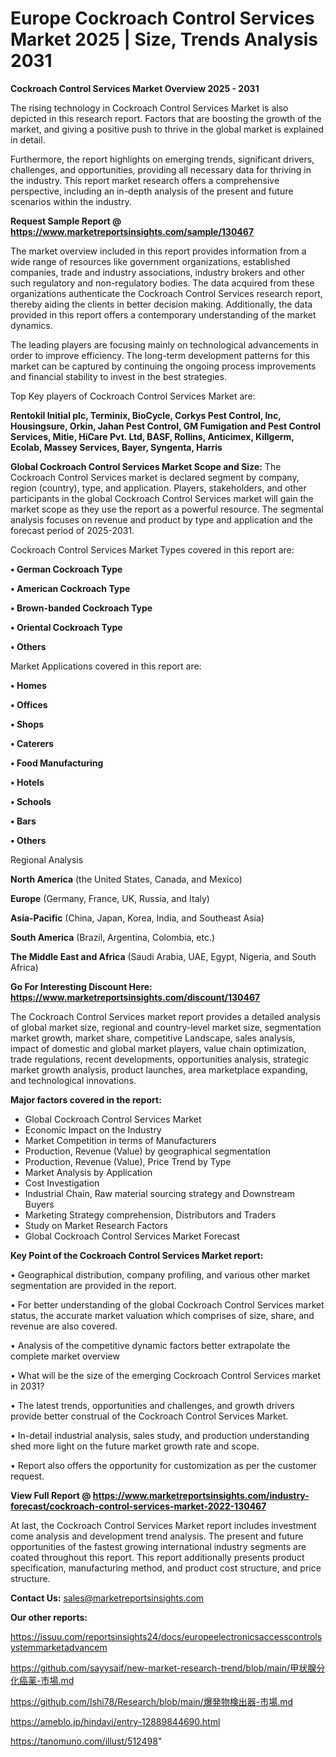 # Europe Cockroach Control Services Market 2025 | Size, Trends Analysis 2031

<Strong> Cockroach Control Services Market Overview 2025 - 2031</strong>

The rising technology in Cockroach Control Services Market is also depicted in this research report. Factors that are boosting the growth of the market, and giving a positive push to thrive in the global market is explained in detail.

Furthermore, the report highlights on emerging trends, significant drivers, challenges, and opportunities, providing all necessary data for thriving in the industry. This report market research offers a comprehensive perspective, including an in-depth analysis of the present and future scenarios within the industry.

<strong>Request Sample Report @ <a href=https://www.marketreportsinsights.com/sample/130467>https://www.marketreportsinsights.com/sample/130467</a></strong>

The market overview included in this report provides information from a wide range of resources like government organizations, established companies, trade and industry associations, industry brokers and other such regulatory and non-regulatory bodies. The data acquired from these organizations authenticate the Cockroach Control Services research report, thereby aiding the clients in better decision making. Additionally, the data provided in this report offers a contemporary understanding of the market dynamics.

The leading players are focusing mainly on technological advancements in order to improve efficiency. The long-term development patterns for this market can be captured by continuing the ongoing process improvements and financial stability to invest in the best strategies.

Top Key players of Cockroach Control Services Market are:

<strong>Rentokil Initial plc, Terminix, BioCycle, Corkys Pest Control, Inc, Housingsure, Orkin, Jahan Pest Control, GM Fumigation and Pest Control Services, Mitie, HiCare Pvt. Ltd, BASF, Rollins, Anticimex, Killgerm, Ecolab, Massey Services, Bayer, Syngenta, Harris</strong>

<strong><b>Global Cockroach Control Services Market Scope and Size:</b></strong>
The Cockroach Control Services market is declared segment by company, region (country), type, and application. Players, stakeholders, and other participants in the global Cockroach Control Services market will gain the market scope as they use the report as a powerful resource. The segmental analysis focuses on revenue and product by type and application and the forecast period of 2025-2031.

Cockroach Control Services Market Types covered in this report are:

<strong>• German Cockroach Type

• American Cockroach Type

• Brown-banded Cockroach Type

• Oriental Cockroach Type

• Others</strong>

Market Applications covered in this report are:

<strong>• Homes

• Offices

• Shops

• Caterers

• Food Manufacturing

• Hotels

• Schools

• Bars

• Others</strong> 

Regional Analysis

<strong>North America</strong> (the United States, Canada, and Mexico)

<strong>Europe</strong> (Germany, France, UK, Russia, and Italy)

<strong>Asia-Pacific</strong> (China, Japan, Korea, India, and Southeast Asia)

<strong>South America</strong> (Brazil, Argentina, Colombia, etc.)

<strong>The Middle East and Africa</strong> (Saudi Arabia, UAE, Egypt, Nigeria, and South Africa)

<strong>Go For Interesting Discount Here: <a href=https://www.marketreportsinsights.com/discount/130467>https://www.marketreportsinsights.com/discount/130467</a></strong>

The Cockroach Control Services market report provides a detailed analysis of global market size, regional and country-level market size, segmentation market growth, market share, competitive Landscape, sales analysis, impact of domestic and global market players, value chain optimization, trade regulations, recent developments, opportunities analysis, strategic market growth analysis, product launches, area marketplace expanding, and technological innovations.

<strong><b>Major factors covered in the report:</b></strong>
<ul>
  <li>Global Cockroach Control Services Market </li>
  <li>Economic Impact on the Industry</li>
  <li>Market Competition in terms of Manufacturers</li>
  <li>Production, Revenue (Value) by geographical segmentation</li>
  <li>Production, Revenue (Value), Price Trend by Type</li>
  <li>Market Analysis by Application</li>
  <li>Cost Investigation</li>
  <li>Industrial Chain, Raw material sourcing strategy and Downstream Buyers</li>
  <li>Marketing Strategy comprehension, Distributors and Traders</li>
  <li>Study on Market Research Factors</li>
  <li>Global Cockroach Control Services Market Forecast</li>
</ul>

<strong><b>Key Point of the Cockroach Control Services Market report:</b></strong>

• Geographical distribution, company profiling, and various other market segmentation are provided in the report.

• For better understanding of the global Cockroach Control Services market status, the accurate market valuation which comprises of size, share, and revenue are also covered.

• Analysis of the competitive dynamic factors better extrapolate the complete market overview

• What will be the size of the emerging Cockroach Control Services market in 2031?

• The latest trends, opportunities and challenges, and growth drivers provide better construal of the Cockroach Control Services Market.

• In-detail industrial analysis, sales study, and production understanding shed more light on the future market growth rate and scope.

• Report also offers the opportunity for customization as per the customer request.

<strong><b>View Full Report @ <a href=https://www.marketreportsinsights.com/industry-forecast/cockroach-control-services-market-2022-130467>https://www.marketreportsinsights.com/industry-forecast/cockroach-control-services-market-2022-130467</a></b></strong>


At last, the Cockroach Control Services Market report includes investment come analysis and development trend analysis. The present and future opportunities of the fastest growing international industry segments are coated throughout this report. This report additionally presents product specification, manufacturing method, and product cost structure, and price structure.

<strong>Contact Us:</strong>
sales@marketreportsinsights.com

<strong>Our other reports:</strong>

<a href=https://issuu.com/reportsinsights24/docs/europeelectronicsaccesscontrolsystemmarketadvancem>https://issuu.com/reportsinsights24/docs/europeelectronicsaccesscontrolsystemmarketadvancem</a>

<a href=https://github.com/sayysaif/new-market-research-trend/blob/main/甲状腺分化癌薬-市場.md>https://github.com/sayysaif/new-market-research-trend/blob/main/甲状腺分化癌薬-市場.md</a>

<a href=https://github.com/Ishi78/Research/blob/main/爆発物検出器-市場.md>https://github.com/Ishi78/Research/blob/main/爆発物検出器-市場.md</a>

<a href=https://ameblo.jp/hindavi/entry-12889844690.html>https://ameblo.jp/hindavi/entry-12889844690.html</a>

<a href=https://tanomuno.com/illust/512498>https://tanomuno.com/illust/512498</a>"
